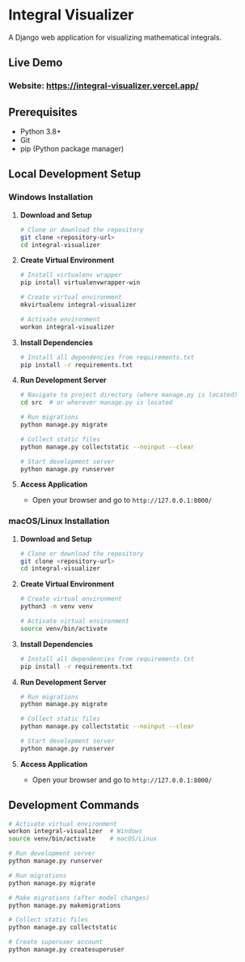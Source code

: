 # Integral Visualizer

A Django web application for visualizing mathematical integrals.

## Live Demo

### Website: https://integral-visualizer.vercel.app/

## Prerequisites

- Python 3.8+
- Git
- pip (Python package manager)

## Local Development Setup

### Windows Installation

1. **Download and Setup**

   ```bash
   # Clone or download the repository
   git clone <repository-url>
   cd integral-visualizer
   ```

2. **Create Virtual Environment**

   ```bash
   # Install virtualenv wrapper
   pip install virtualenvwrapper-win

   # Create virtual environment
   mkvirtualenv integral-visualizer

   # Activate environment
   workon integral-visualizer
   ```

3. **Install Dependencies**

   ```bash
   # Install all dependencies from requirements.txt
   pip install -r requirements.txt
   ```

4. **Run Development Server**

   ```bash
   # Navigate to project directory (where manage.py is located)
   cd src  # or wherever manage.py is located

   # Run migrations
   python manage.py migrate

   # Collect static files
   python manage.py collectstatic --noinput --clear

   # Start development server
   python manage.py runserver
   ```

5. **Access Application**
   - Open your browser and go to `http://127.0.0.1:8000/`

### macOS/Linux Installation

1. **Download and Setup**

   ```bash
   # Clone or download the repository
   git clone <repository-url>
   cd integral-visualizer
   ```

2. **Create Virtual Environment**

   ```bash
   # Create virtual environment
   python3 -m venv venv

   # Activate virtual environment
   source venv/bin/activate
   ```

3. **Install Dependencies**

   ```bash
   # Install all dependencies from requirements.txt
   pip install -r requirements.txt
   ```

4. **Run Development Server**

   ```bash
   # Run migrations
   python manage.py migrate

   # Collect static files
   python manage.py collectstatic --noinput --clear

   # Start development server
   python manage.py runserver
   ```

5. **Access Application**
   - Open your browser and go to `http://127.0.0.1:8000/`

## Development Commands

```bash
# Activate virtual environment
workon integral-visualizer  # Windows
source venv/bin/activate    # macOS/Linux

# Run development server
python manage.py runserver

# Run migrations
python manage.py migrate

# Make migrations (after model changes)
python manage.py makemigrations

# Collect static files
python manage.py collectstatic

# Create superuser account
python manage.py createsuperuser
```

